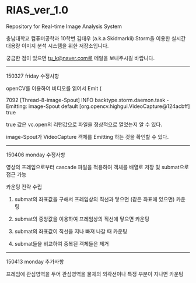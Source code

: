# RIAS_ver_1.0

Repository for Real-time Image Analysis System

충남대학교 컴퓨터공학과 10학번 김태우 (a.k.a Skidmarkii) Storm을 이용한 실시간 대용량 이미지 분석 시스템을 위한 저장소입니다.

궁금한 점이 있으면 tu_k@naver.com로 메일을 보내주시길 바랍니다.

-----------------------------------------------------------------------------------

150327 friday 수정사항

openCV를 이용하여 비디오를 읽어서 Emit (

7092 [Thread-8-image-Spout] INFO  backtype.storm.daemon.task - Emitting: image-Spout default [org.opencv.highgui.VideoCapture@124acbff]
true

true 값은 vc.open의 리턴값으로 파일을 정상적으로 열었는지 알 수 있다.

image-Spout가 VideoCapture 객체를 Emitting 하는 것을 확인할 수 있다.

-----------------------------------------------------------------------------------

150406 monday 수정사항

영상의 프레임으로부터 cascade 파일을 적용하여 객체를 배열로 저장 및 submat으로 접근 가능

카운팅 전략 수립

1. submat의 좌표값을 구해서 프레임상의 직선과 닿으면 (같은 좌표에 있으면) 카운팅

2. submat의 중앙값을 이용하여 프레임상의 직선에 닿으면 카운팅

3. submat의 좌표값이 직선을 지나 빠져 나갈 때 카운팅

4. submat들을 비교하여 중복된 객체들은 제거

-----------------------------------------------------------------------------------

150413 monday 추가사항

프레임에 관심영역을 두어 관심영역을 물체의 외곽선이나 특정 부분이 지나면 카운팅
